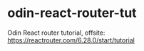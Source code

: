 # odin-react-router-tut
Odin React router tutorial, offsite:  https://reactrouter.com/6.28.0/start/tutorial

